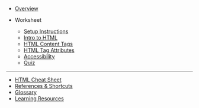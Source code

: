 - [Overview](/html/)

- Worksheet

  - [Setup Instructions](/html/setup/)
  - [Intro to HTML](/html/1-intro/)
  - [HTML Content Tags](/html/2-content-tags/)
  - [HTML Tag Attributes](/html/3-tag-attributes/)
  - [Accessibility](/html/4-accessibility/)
  - [Quiz](/html/quiz.md)

<!-- - Homework
  - [Troubleshooting](/html/homework/troubleshooting.md)
  - [Troubleshooting Bonus](/html/homework/troubleshooting-bonus.md) -->

---

<!-- - [Answer Key](/html/answer-key.md) -->
- [HTML Cheat Sheet](/html/references/html-cheat-sheet.md)
- [References & Shortcuts](/html/references/)
- [Glossary](https://github.com/KansasCityWomeninTechnology/LearningResources/blob/master/glossary.md)
- [Learning Resources](https://github.com/KansasCityWomeninTechnology/LearningResources/blob/master/LearningResources.md)
